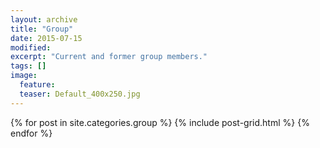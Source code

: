 ```yaml
---
layout: archive
title: "Group"
date: 2015-07-15
modified:
excerpt: "Current and former group members."
tags: []
image:
  feature:
  teaser: Default_400x250.jpg
---
```


<div class="tiles">
{% for post in site.categories.group %}
  {% include post-grid.html %}
{% endfor %}
</div><!-- /.tiles -->